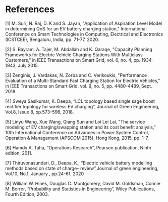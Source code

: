 # References
[1] M. Suri, N. Raj, D. K and S. Jayan, "Application of Aspiration Level Model in determining QoS for an EV battery charging station," International Conference on Smart Technologies in Computing, Electrical and Electronics (ICSTCEE), Bengaluru, India, pp. 71-77, 2020.

[2]	S. Bayram, A. Tajer, M. Abdallah and K. Qaraqe, "Capacity Planning Frameworks for Electric Vehicle Charging Stations With Multiclass Customers," in IEEE Transactions on Smart Grid, vol. 6, no. 4, pp. 1934-1943, July 2015.

[3]	Zenginis, J. Vardakas, N. Zorba and C. Verikoukis, "Performance Evaluation of a Multi-Standard Fast Charging Station for Electric Vehicles," in IEEE Transactions on Smart Grid, vol. 9, no. 5, pp. 4480-4489, Sept. 2018.

[4]	Sweya Sasikumar, K. Deepa, “LCL topology based single sage boost rectifier topology for wireless EV charging”, Journal of Green Engineering, Vol.8, Issue 8, pp.573–596, 2018. 

[5]	Linyu Wang, Xue Wang, Qiang Sun and Loi Lei Lai, "The service modeling of EV charging/swapping station and its cost benefit analysis," 10th International Conference on Advances in Power System Control, Operation & Management (APSCOM 2015), Hong Kong, 2015, pp. 1-7.

[6]	Hamdy A. Taha, “Operations Research”, Pearson publication, Ninth edition, 2011.

[7]	Thiruvonasundari, D., Deepa, K., “Electric vehicle battery modelling methods based on state of charge– review”,Journal of green engineering, Vol.10, No.1, January , pp.24-61, 2020

[8]	William W. Hines, Douglas C. Montgomery, David M. Goldsman, Connie M. Borror,   “Probability and Statistics in Engineering”, Wiley Publications, Fourth Edition, 2003.

